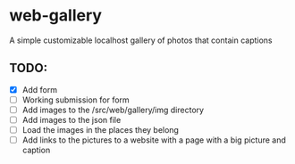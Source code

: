 # web-gallery

A simple customizable localhost gallery of photos that contain captions

## TODO:
- [x] Add form
- [ ] Working submission for form
- [ ] Add images to the /src/web/gallery/img directory
- [ ] Add images to the json file
- [ ] Load the images in the places they belong
- [ ] Add links to the pictures to a website with a page with a big picture and caption